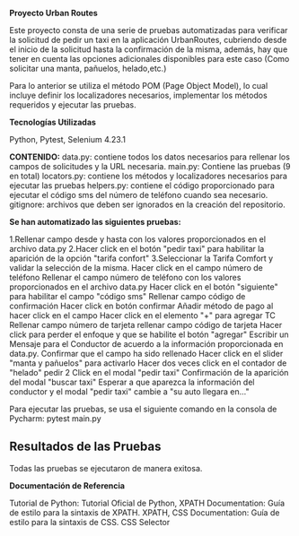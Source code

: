 
**Proyecto Urban Routes**

Este proyecto consta de una serie de pruebas automatizadas para verificar la solicitud de pedir un taxi en la aplicación UrbanRoutes, cubriendo desde el inicio de la solicitud hasta la confirmación de la misma,
además, hay que tener en cuenta las opciones adicionales disponibles para este caso (Como solicitar una manta, pañuelos, helado,etc.)

Para lo anterior se utiliza el método POM (Page Object Model), lo cual incluye definir los localizadores necesarios, implementar los métodos requeridos y ejecutar las pruebas.

**Tecnologías Utilizadas**

Python,
Pytest,
Selenium 4.23.1

**CONTENIDO:**
data.py: contiene todos los datos necesarios para rellenar los campos de solicitudes y la URL necesaria.
main.py: Contiene las pruebas (9 en total)
locators.py: contiene los métodos y localizadores necesarios para ejecutar las pruebas
helpers.py: contiene el código proporcionado para ejecutar el código sms del número de teléfono cuando sea necesario. 
gitignore: archivos que deben ser ignorados en la creación del repositorio.

**Se han automatizado las siguientes pruebas:**

1.Rellenar campo desde y hasta con los valores proporcionados en el archivo data.py
2.Hacer click en el botón "pedir taxi" para habilitar la aparición de la opción "tarifa confort"
3.Seleccionar la Tarifa Comfort y validar la selección de la misma.
Hacer click en el campo número de teléfono
Rellenar el campo número de teléfono con los valores proporcionados en el archivo data.py
Hacer click en el botón "siguiente" para habilitar el campo "código sms"
Rellenar campo código de confirmación
Hacer click en botón confirmar
Añadir método de pago al hacer click en el campo 
Hacer click en el elemento "+" para agregar TC
Rellenar campo número de tarjeta
rellenar campo código de tarjeta
Hacer click para perder el enfoque y que se habilite el botón "agregar"
Escribir un Mensaje para el Conductor de acuerdo a la información proporcionada en data.py. Confirmar que el campo
ha sido rellenado
Hacer click en el slider "manta y pañuelos" para activarlo
Hacer dos veces click en el contador de "helado" pedir 2
Click en el modal "pedir taxi"
Confirmación de la aparición del modal "buscar taxi"
Esperar a que aparezca la información del conductor y el modal "pedir taxi" cambie a "su auto llegara en..."

Para ejecutar las pruebas, se usa el siguiente comando en la consola de Pycharm: pytest main.py

## Resultados de las Pruebas

Todas las pruebas se ejecutaron de manera exitosa.

**Documentación de Referencia**

Tutorial de Python: Tutorial Oficial de Python,
XPATH Documentation: Guía de estilo para la sintaxis de XPATH. XPATH,
CSS Documentation: Guía de estilo para la sintaxis de CSS. CSS Selector
